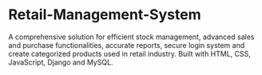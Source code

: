 # Retail-Management-System
A comprehensive solution for efficient stock management, advanced sales and purchase functionalities, accurate reports, secure login system and create categorized products used in retail industry. Built with HTML, CSS, JavaScript, Django and MySQL. 
